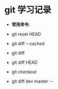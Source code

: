 # git 学习记录

- **常用命令**:

 - git reset HEAD <!--  取消暂存区-->
 - git diff --cached <!--  对比暂存区和版本库差异-->
 - git diff <!--  对比工作区和暂存区差异 -->
 - git diff HEAD <!--  对比工作区和版本库的差异 -->
 - git checkout <file> <!--  把工作区某个文件更改删掉-->
 - git diff dev master -- <file> <!--  比较不同分支两个文件的差异-->
